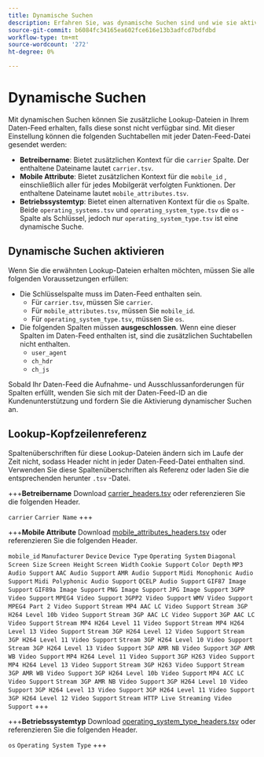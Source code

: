```yaml
---
title: Dynamische Suchen
description: Erfahren Sie, was dynamische Suchen sind und wie sie aktiviert werden. Enthält Träger, Attribute für Mobilgeräte und Betriebssystemtypen.
source-git-commit: b6084fc34165ea602fce616e13b3adfcd7bdfdbd
workflow-type: tm+mt
source-wordcount: '272'
ht-degree: 0%

---
```


# Dynamische Suchen

Mit dynamischen Suchen können Sie zusätzliche Lookup-Dateien in Ihrem Daten-Feed erhalten, falls diese sonst nicht verfügbar sind. Mit dieser Einstellung können die folgenden Suchtabellen mit jeder Daten-Feed-Datei gesendet werden:

* **Betreibername**: Bietet zusätzlichen Kontext für die `carrier` Spalte. Der enthaltene Dateiname lautet `carrier.tsv`.
* **Mobile Attribute**: Bietet zusätzlichen Kontext für die `mobile_id` , einschließlich aller für jedes Mobilgerät verfolgten Funktionen. Der enthaltene Dateiname lautet `mobile_attributes.tsv`.
* **Betriebssystemtyp**: Bietet einen alternativen Kontext für die `os` Spalte. Beide `operating_systems.tsv` und `operating_system_type.tsv` die `os` -Spalte als Schlüssel, jedoch nur `operating_system_type.tsv` ist eine dynamische Suche.

## Dynamische Suchen aktivieren

Wenn Sie die erwähnten Lookup-Dateien erhalten möchten, müssen Sie alle folgenden Voraussetzungen erfüllen:

* Die Schlüsselspalte muss im Daten-Feed enthalten sein.
   * Für `carrier.tsv`, müssen Sie `carrier`.
   * Für `mobile_attributes.tsv`, müssen Sie `mobile_id`.
   * Für `operating_system_type.tsv`, müssen Sie `os`.
* Die folgenden Spalten müssen **ausgeschlossen**. Wenn eine dieser Spalten im Daten-Feed enthalten ist, sind die zusätzlichen Suchtabellen nicht enthalten.
   * `user_agent`
   * `ch_hdr`
   * `ch_js`

Sobald Ihr Daten-Feed die Aufnahme- und Ausschlussanforderungen für Spalten erfüllt, wenden Sie sich mit der Daten-Feed-ID an die Kundenunterstützung und fordern Sie die Aktivierung dynamischer Suchen an.

## Lookup-Kopfzeilenreferenz

Spaltenüberschriften für diese Lookup-Dateien ändern sich im Laufe der Zeit nicht, sodass Header nicht in jeder Daten-Feed-Datei enthalten sind. Verwenden Sie diese Spaltenüberschriften als Referenz oder laden Sie die entsprechenden herunter `.tsv` -Datei.

+++**Betreibername**
Download [carrier_headers.tsv](assets/carrier_headers.tsv) oder referenzieren Sie die folgenden Header.

`carrier`
`Carrier Name`
+++

+++**Mobile Attribute**
Download [mobile_attributes_headers.tsv](assets/mobile_attributes_headers.tsv) oder referenzieren Sie die folgenden Header.

`mobile_id`
`Manufacturer`
`Device`
`Device Type`
`Operating System`
`Diagonal Screen Size`
`Screen Height`
`Screen Width`
`Cookie Support`
`Color Depth`
`MP3 Audio Support`
`AAC Audio Support`
`AMR Audio Support`
`Midi Monophonic Audio Support`
`Midi Polyphonic Audio Support`
`QCELP Audio Support`
`GIF87 Image Support`
`GIF89a Image Support`
`PNG Image Support`
`JPG Image Support`
`3GPP Video Support`
`MPEG4 Video Support`
`3GPP2 Video Support`
`WMV Video Support`
`MPEG4 Part 2 Video Support`
`Stream MP4 AAC LC Video Support`
`Stream 3GP H264 Level 10b Video Support`
`Stream 3GP AAC LC Video Support`
`3GP AAC LC Video Support`
`Stream MP4 H264 Level 11 Video Support`
`Stream MP4 H264 Level 13 Video Support`
`Stream 3GP H264 Level 12 Video Support`
`Stream 3GP H264 Level 11 Video Support`
`Stream 3GP H264 Level 10 Video Support`
`Stream 3GP H264 Level 13 Video Support`
`3GP AMR NB Video Support`
`3GP AMR WB Video Support`
`MP4 H264 Level 11 Video Support`
`3GP H263 Video Support`
`MP4 H264 Level 13 Video Support`
`Stream 3GP H263 Video Support`
`Stream 3GP AMR WB Video Support`
`3GP H264 Level 10b Video Support`
`MP4 ACC LC Video Support`
`Stream 3GP AMR NB Video Support`
`3GP H264 Level 10 Video Support`
`3GP H264 Level 13 Video Support`
`3GP H264 Level 11 Video Support`
`3GP H264 Level 12 Video Support`
`Stream HTTP Live Streaming Video Support`
+++

+++**Betriebssystemtyp**
Download [operating_system_type_headers.tsv](assets/operating_system_type_headers.tsv) oder referenzieren Sie die folgenden Header.

`os`
`Operating System Type`
+++